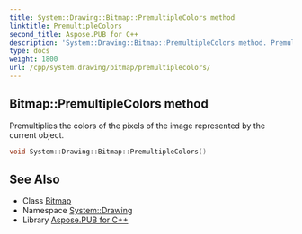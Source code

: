 ```yaml
---
title: System::Drawing::Bitmap::PremultipleColors method
linktitle: PremultipleColors
second_title: Aspose.PUB for C++
description: 'System::Drawing::Bitmap::PremultipleColors method. Premultiplies the colors of the pixels of the image represented by the current object in C++.'
type: docs
weight: 1800
url: /cpp/system.drawing/bitmap/premultiplecolors/
---
```

## Bitmap::PremultipleColors method


Premultiplies the colors of the pixels of the image represented by the current object.

```cpp
void System::Drawing::Bitmap::PremultipleColors()
```

## See Also

* Class [Bitmap](../)
* Namespace [System::Drawing](../../)
* Library [Aspose.PUB for C++](../../../)

